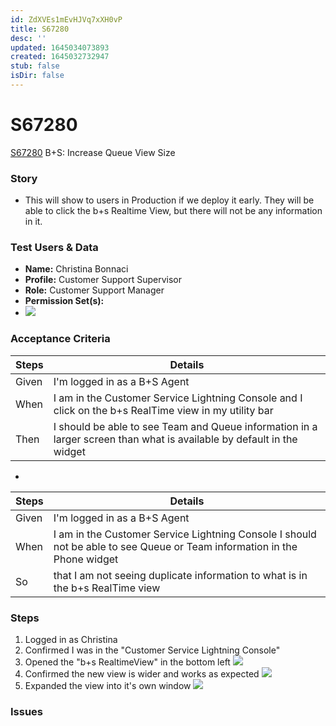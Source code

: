 ```yaml
---
id: ZdXVEs1mEvHJVq7xXH0vP
title: S67280
desc: ''
updated: 1645034073893
created: 1645032732947
stub: false
isDir: false
---
```

# S67280

[S67280](https://rally1.rallydev.com/#/?detail=/userstory/623951326475&fdp=true) B+S: Increase Queue View Size

### Story

- This will show to users in Production if we deploy it early. They will be able to click the b+s Realtime View, but there will not be any information in it. 

### Test Users & Data

- **Name:** Christina Bonnaci
- **Profile:** Customer Support Supervisor
- **Role:** Customer Support Manager
- **Permission Set(s):**
- ![](/assets/2022-02-10-10-33-35.png)

### Acceptance Criteria

| Steps | Details                                                                                                                |
| ----- | ---------------------------------------------------------------------------------------------------------------------- |
| Given | I'm logged in as a B+S Agent                                                                                           |
| When  | I am in the Customer Service Lightning Console and I click on the b+s RealTime view in my utility bar                  |
| Then  | I should be able to see Team and Queue information in a larger screen than what is available by default in the widget  |

-

| Steps | Details                                                                                                                  |
| ----- | ------------------------------------------------------------------------------------------------------------------------ |
| Given | I'm logged in as a B+S Agent                                                                                             |
| When  | I am in the Customer Service Lightning Console I should not be able to see Queue or Team information in the Phone widget |
| So    | that I am not seeing duplicate information to what is in the b+s RealTime view                                           |

### Steps

1. Logged in as Christina
2. Confirmed I was in the "Customer Service Lightning Console"
3. Opened the "b+s RealtimeView" in the bottom left
   ![](/assets/2022-02-10-10-36-32.png)
4. Confirmed the new view is wider and works as expected
   ![](/assets/2022-02-10-10-37-18.png)
5. Expanded the view into it's own window
   ![](/assets/2022-02-10-10-40-50.png)

### Issues
